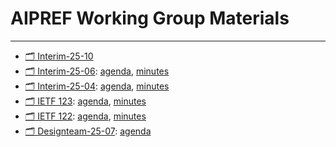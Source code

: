# AIPREF Working Group Materials


---

- [🗂️ Interim-25-10](interim-25-10/)
- [🗂️ Interim-25-06](interim-25-06/): [agenda](interim-25-06/agenda.md), [minutes](interim-25-06/minutes.md)
- [🗂️ Interim-25-04](interim-25-04/): [agenda](interim-25-04/agenda.md), [minutes](interim-25-04/minutes.md)
- [🗂️ IETF 123](ietf123/): [agenda](ietf123/agenda.md), [minutes](ietf123/minutes.md)
- [🗂️ IETF 122](ietf122/): [agenda](ietf122/agenda.md), [minutes](ietf122/minutes.md)
- [🗂️ Designteam-25-07](designteam-25-07/): [agenda](designteam-25-07/agenda.md)